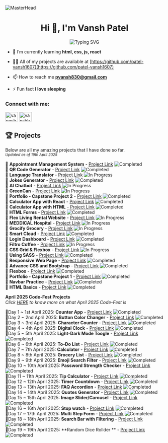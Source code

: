 ![MasterHead](https://1.bp.blogspot.com/-7A4WynwLsMw/XbBpCXG8fHI/AAAAAAAAMt4/uOa1bpLskYgrwGbllhSu2SDj_Mig8SXJQCLcBGAsYHQ/s1600/2000_600px.gif)
<h1 align="center">Hi 👋, I'm Vansh Patel</h1>
<p align="center">
<img src="https://readme-typing-svg.herokuapp.com?font=Fira+Code&pause=1000&color=3CDB85&center=true&vCenter=true&width=435&lines=Graphic+Designer;Full-Stack+Engineering+Student;Photographer;Videographer;Video+Editor;UI/UX+Designer;Proud+Developer;" alt="Typing SVG" />

- 🌱 I’m currently learning **html, css, js, react**

- 👨‍💻 All of my projects are available at [https://github.com/patel-vansh1607](https://github.com/patel-vansh1607)

- 📫 How to reach me **pvansh830@gmail.com**

- ⚡ Fun fact **I love sleeping**



</p>
<h3 align="left">Connect with me:</h3>
<p align="left">
<a href="https://instagram.com/vannshh.patell" target="blank"><img align="center" src="https://raw.githubusercontent.com/rahuldkjain/github-profile-readme-generator/master/src/images/icons/Social/instagram.svg" alt="vannshh.patell" height="30" width="40" /></a>
<a href="https://www.leetcode.com/vanshhhhh789" target="blank"><img align="center" src="https://raw.githubusercontent.com/rahuldkjain/github-profile-readme-generator/master/src/images/icons/Social/leet-code.svg" alt="vanshhhhh789" height="30" width="40" /></a>
</p>

## 🏆 Projects  
Below are all my amazing projects that I have done so far. <br>
<sub>_Updated as of 19th April 2025_</sub>

🔹 **Appointment Management System** - [Project Link](https://github.com/patel-vansh1607/appointment-management-system)  ![Completed](https://img.shields.io/badge/Completed-00C853?style=flat-square&color=00C853) <br>
🔹 **QR Code Generator** - [Project Link](https://github.com/patel-vansh1607/qr-code-generator)  ![Completed](https://img.shields.io/badge/Completed-00C853?style=flat-square&color=00C853) <br>
🔹 **Language Translator** - [Project Link](https://github.com/patel-vansh1607/language-translator)  ![In Progress](https://img.shields.io/badge/In%20Progress-FFA500?style=flat-square&color=FFA500) <br>
🔹 **Jokes Generator** - [Project Link](https://github.com/patel-vansh1607/jokes_generator)  ![Completed](https://img.shields.io/badge/Completed-00C853?style=flat-square&color=00C853) <br>
🔹 **AI Chatbot** - [Project Link](https://github.com/patel-vansh1607/open-ai) ![In Progress](https://img.shields.io/badge/In%20Progress-FFA500?style=flat-square&color=FFA500) <br>
🔹 **GreenCan** - [Project Link]( https://github.com/patel-vansh1607/greencan) ![In Progress](https://img.shields.io/badge/In%20Progress-FFA500?style=flat-square&color=FFA500) <br>
🔹 **Portfolio - Capstone Project 2** - [Project Link](https://github.com/patel-vansh1607/capstone-project-mod-1)  ![Completed](https://img.shields.io/badge/Completed-00C853?style=flat-square&color=00C853) <br>
🔹 **Calculator App with React** - [Project Link](https://github.com/patel-vansh1607/calculator-app-react)  ![Completed](https://img.shields.io/badge/Completed-00C853?style=flat-square&color=00C853) <br>
🔹 **Calculator App with HTML** - [Project Link](https://github.com/patel-vansh1607/calculator-app) ![Completed](https://img.shields.io/badge/Completed-00C853?style=flat-square&color=00C853) <br>
🔹 **HTML Forms** - [Project Link](https://github.com/patel-vansh1607/html-forms)  ![Completed](https://img.shields.io/badge/Completed-00C853?style=flat-square&color=00C853) <br>
🔹 **Flex Living Rental Website** - [Project Link](https://github.com/patel-vansh1607/flex-living-rental-website) ![In Progress](https://img.shields.io/badge/In%20Progress-FFA500?style=flat-square&color=FFA500) <br>
🔹 **MEDDICAL Hospital** - [Project Link](https://github.com/patel-vansh1607/MEDDICAL-hospital-website) ![In Progress](https://img.shields.io/badge/In%20Progress-FFA500?style=flat-square&color=FFA500) <br>
🔹 **Grocify Grocery** - [Project Link](https://github.com/patel-vansh1607/grocify-grocery) ![In Progress](https://img.shields.io/badge/In%20Progress-FFA500?style=flat-square&color=FFA500) <br>
🔹 **Smart Cloud** - [Project Link](https://github.com/patel-vansh1607/smart-cloud) ![Completed](https://img.shields.io/badge/Completed-00C853?style=flat-square&color=00C853) <br>
🔹 **Login Dashboard** - [Project Link](https://github.com/patel-vansh1607/login-dashboard) ![Completed](https://img.shields.io/badge/Completed-00C853?style=flat-square&color=00C853) <br>
🔹 **Filtro Coffee** - [Project Link](https://github.com/patel-vansh1607/filtro-coffee-website) ![In Progress](https://img.shields.io/badge/In%20Progress-FFA500?style=flat-square&color=FFA500) <br>
🔹 **CSS Grid & Flexbox** - [Project Link](https://github.com/patel-vansh1607/filtro-coffee-website) ![In Progress](https://img.shields.io/badge/In%20Progress-FFA500?style=flat-square&color=FFA500) <br>
🔹 **Using SASS** - [Project Link](https://github.com/patel-vansh1607/using-sass-) ![Completed](https://img.shields.io/badge/Completed-00C853?style=flat-square&color=00C853) <br>
🔹 **Responsive Web Page** - [Project Link](https://github.com/patel-vansh1607/responsive-web-page) ![Completed](https://img.shields.io/badge/Completed-00C853?style=flat-square&color=00C853) <br>
🔹 **Advance CSS and Bootstrap** - [Project Link](https://github.com/patel-vansh1607/adv-css-and-bootstrap) ![Completed](https://img.shields.io/badge/Completed-00C853?style=flat-square&color=00C853) <br>
🔹 **Flexbox** - [Project Link](https://github.com/patel-vansh1607/online-exam-flexbox) ![Completed](https://img.shields.io/badge/Completed-00C853?style=flat-square&color=00C853) <br>
🔹 **Portfolio - Capstone Project 1** - [Project Link](https://github.com/patel-vansh1607/portfolio-1) ![Completed](https://img.shields.io/badge/Completed-00C853?style=flat-square&color=00C853) <br>
🔹 **Navbar Practice** - [Project Link](https://github.com/patel-vansh1607/nav-bar) ![Completed](https://img.shields.io/badge/Completed-00C853?style=flat-square&color=00C853) <br>
🔹 **HTML Basics** - [Project Link](https://github.com/patel-vansh1607/week-2-html) ![Completed](https://img.shields.io/badge/Completed-00C853?style=flat-square&color=00C853) <br>

**April 2025 Code-Fest Projects** <br>
_Click [HERE](https://github.com/patel-vansh1607/code-fest) to know more on what April 2025 Code-Fest is_

🔹Day 1 ~ 1st April 2025: **Counter App** - [Project Link](https://github.com/patel-vansh1607/counter-app)  ![Completed](https://img.shields.io/badge/Completed-00C853?style=flat-square&color=00C853) <br>
🔹Day 2 ~ 2nd April 2025: **Button Color Changer** - [Project Link](https://github.com/patel-vansh1607/button-color-changer)  ![Completed](https://img.shields.io/badge/Completed-00C853?style=flat-square&color=00C853) <br>
🔹Day 3 ~ 3rd April 2025: **Character Counter** - [Project Link](https://github.com/patel-vansh1607/character-counter)  ![Completed](https://img.shields.io/badge/Completed-00C853?style=flat-square&color=00C853) <br>
🔹Day 4 ~ 4th April 2025: **Digital Clock** - [Project Link](https://github.com/patel-vansh1607/digital-clock)  ![Completed](https://img.shields.io/badge/Completed-00C853?style=flat-square&color=00C853) <br>
🔹Day 5 ~ 5th April 2025: **Light-Dark Mode Toogle** - [Project Link](https://github.com/patel-vansh1607/light-dark-mode-toogle)  ![Completed](https://img.shields.io/badge/Completed-00C853?style=flat-square&color=00C853) <br>
🔹Day 6 ~ 6th April 2025: **To-Do List** - [Project Link](https://github.com/patel-vansh1607/to-do-list)  ![Completed](https://img.shields.io/badge/Completed-00C853?style=flat-square&color=00C853) <br>
🔹Day 7 ~ 7th April 2025: **Calculator** - [Project Link](https://github.com/patel-vansh1607/calculator-react)  ![Completed](https://img.shields.io/badge/Completed-00C853?style=flat-square&color=00C853) <br>
🔹Day 8 ~ 8th April 2025: **Grocery List** - [Project Link](https://github.com/patel-vansh1607/grocery-list)  ![Completed](https://img.shields.io/badge/Completed-00C853?style=flat-square&color=00C853) <br>
🔹Day 9 ~ 9th April 2025: **Emoji Search Filter** - [Project Link](https://github.com/patel-vansh1607/emoji-search-filter)  ![Completed](https://img.shields.io/badge/Completed-00C853?style=flat-square&color=00C853) <br>
🔹Day 10 ~ 10th April 2025: **Password Strength Checker** - [Project Link](https://github.com/patel-vansh1607/password-strength-checker)  ![Completed](https://img.shields.io/badge/Completed-00C853?style=flat-square&color=00C853) <br>
🔹Day 11 ~ 11th April 2025: **Tip Calculator** - [Project Link](https://github.com/patel-vansh1607/tip-calculator)  ![Completed](https://img.shields.io/badge/Completed-00C853?style=flat-square&color=00C853) <br>
🔹Day 12 ~ 12th April 2025: **Timer Countdown** - [Project Link](https://github.com/patel-vansh1607/timer-countdown)  ![Completed](https://img.shields.io/badge/Completed-00C853?style=flat-square&color=00C853) <br>
🔹Day 13 ~ 13th April 2025: **FAQ Accordion** - [Project Link](https://github.com/patel-vansh1607/faq-accordion)  ![Completed](https://img.shields.io/badge/Completed-00C853?style=flat-square&color=00C853) <br>
🔹Day 14 ~ 14th April 2025: **Quotes Generator** - [Project Link](https://github.com/patel-vansh1607/quotes-generator)  ![Completed](https://img.shields.io/badge/Completed-00C853?style=flat-square&color=00C853) <br>
🔹Day 15 ~ 15th April 2025: **Image Slider/Carousel** - [Project Link](https://github.com/patel-vansh1607/image-carousel)  ![Completed](https://img.shields.io/badge/Completed-00C853?style=flat-square&color=00C853) <br>
🔹Day 16 ~ 16th April 2025: **Stop watch** - [Project Link](https://github.com/patel-vansh1607/stopwatch)  ![Completed](https://img.shields.io/badge/Completed-00C853?style=flat-square&color=00C853) <br>
🔹Day 17 ~ 17th April 2025: **Multi Step Form** - [Project Link](https://github.com/patel-vansh1607/multi-step-form)  ![Completed](https://img.shields.io/badge/Completed-00C853?style=flat-square&color=00C853) <br>
🔹Day 18 ~ 18th April 2025: **Search Bar with Filtering** - [Project Link](http://github.com/patel-vansh1607/search-bar-w-filtering)  ![Completed](https://img.shields.io/badge/Completed-00C853?style=flat-square&color=00C853) <br>
🔹Day 19 ~ 19th April 2025: **Random Dice Rollder ** - [Project Link](https://github.com/patel-vansh1607/random-dice-roller)  ![Completed](https://img.shields.io/badge/Completed-00C853?style=flat-square&color=00C853) <br>
